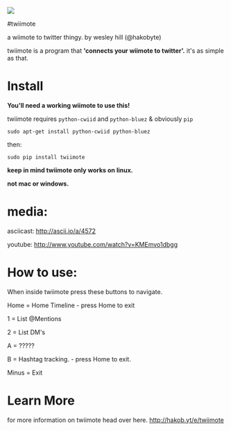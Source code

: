 ![](https://pbs.twimg.com/media/BBCxQoPCAAE7gSW.gif)

#twiimote


a wiimote to twitter thingy.
by wesley hill (@hakobyte)

twiimote is a program that **'connects your wiimote to twitter'.**
it's as simple as that.


Install
===============

**You'll need a working wiimote to use this!**

twiimote requires ```python-cwiid``` and ```python-bluez``` & obviously ```pip```



    sudo apt-get install python-cwiid python-bluez

then:

    sudo pip install twiimote

**keep in mind twiimote only works on linux.**

**not mac or windows.**

media:
===============
asciicast:
http://ascii.io/a/4572

youtube:
http://www.youtube.com/watch?v=KMEmvo1dbgg


How to use:
===============

When inside twiimote press these buttons to navigate.
                                                                          
Home = Home Timeline - press Home to exit  

1 = List @Mentions 
          
2 = List DM's    
                 
A = ?????        

B = Hashtag tracking. - press Home to exit.

Minus = Exit 

Learn More
===============

for more information on twiimote head over here.
http://hakob.yt/e/twiimote
